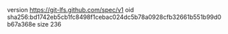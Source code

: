 version https://git-lfs.github.com/spec/v1
oid sha256:bd1742eb5cb1fc8498f1cebac024dc5b78a0928cfb32661b551b99d0b67a368e
size 236
